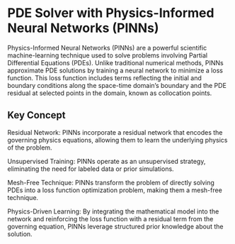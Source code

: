 # PDE Solver with Physics-Informed Neural Networks (PINNs)

Physics-Informed Neural Networks (PINNs) are a powerful scientific machine-learning technique used to solve problems involving Partial Differential Equations (PDEs). Unlike traditional numerical methods, PINNs approximate PDE solutions by training a neural network to minimize a loss function. This loss function includes terms reflecting the initial and boundary conditions along the space-time domain’s boundary and the PDE residual at selected points in the domain, known as collocation points.

## Key Concept

Residual Network: PINNs incorporate a residual network that encodes the governing physics equations, allowing them to learn the underlying physics of the problem.
    
Unsupervised Training: PINNs operate as an unsupervised strategy, eliminating the need for labeled data or prior simulations.
    
Mesh-Free Technique: PINNs transform the problem of directly solving PDEs into a loss function optimization problem, making them a mesh-free technique.
    
Physics-Driven Learning: By integrating the mathematical model into the network and reinforcing the loss function with a residual term from the governing equation, PINNs leverage structured prior knowledge about the solution.


